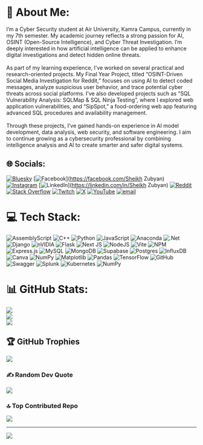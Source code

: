 # 💫 About Me:
I’m a Cyber Security student at Air University, Kamra Campus, currently in my 7th semester. My academic journey reflects a strong passion for AI, OSINT (Open-Source Intelligence), and Cyber Threat Investigation. I’m deeply interested in how artificial intelligence can be applied to enhance digital investigations and detect hidden online threats.<br><br>As part of my learning experience, I’ve worked on several practical and research-oriented projects. My Final Year Project, titled “OSINT-Driven Social Media Investigation for Reddit,” focuses on using AI to detect coded messages, analyze suspicious user behavior, and trace potential cyber threats across social platforms. I’ve also developed projects such as “SQL Vulnerability Analysis: SQLMap & SQL Ninja Testing”, where I explored web application vulnerabilities, and “SipSpot,” a food-ordering web app featuring advanced SQL procedures and availability management.<br><br>Through these projects, I’ve gained hands-on experience in AI model development, data analysis, web security, and software engineering. I aim to continue growing as a cybersecurity professional by combining intelligence analysis and AI to create smarter and safer digital systems.


## 🌐 Socials:
[![Bluesky](https://img.shields.io/badge/bluesky-0285FF?style=for-the-badge&logo=bluesky&logoColor=%23FFFFFF)](https://bsky.app/profile/takeda-shingen) [![Facebook](https://img.shields.io/badge/Facebook-%231877F2.svg?logo=Facebook&logoColor=white)](https://facebook.com/Sheikh Zubyan) [![Instagram](https://img.shields.io/badge/Instagram-%23E4405F.svg?logo=Instagram&logoColor=white)](https://instagram.com/sheikh_saab248) [![LinkedIn](https://img.shields.io/badge/LinkedIn-%230077B5.svg?logo=linkedin&logoColor=white)](https://linkedin.com/in/Sheikh Zubyan) [![Reddit](https://img.shields.io/badge/Reddit-%23FF4500.svg?logo=Reddit&logoColor=white)](https://reddit.com/user/Sheikh-Saab) [![Stack Overflow](https://img.shields.io/badge/-Stackoverflow-FE7A16?logo=stack-overflow&logoColor=white)](https://stackoverflow.com/users/22922574) [![Twitch](https://img.shields.io/badge/Twitch-%239146FF.svg?logo=Twitch&logoColor=white)](https://twitch.tv/andy_alferdo) [![X](https://img.shields.io/badge/X-black.svg?logo=X&logoColor=white)](https://x.com/SZubyan) [![YouTube](https://img.shields.io/badge/YouTube-%23FF0000.svg?logo=YouTube&logoColor=white)](https://youtube.com/@AndyAlferdo) [![email](https://img.shields.io/badge/Email-D14836?logo=gmail&logoColor=white)](mailto:sheikhzubyanwahid@gmail.com) 

# 💻 Tech Stack:
![AssemblyScript](https://img.shields.io/badge/assembly%20script-%23000000.svg?style=flat&logo=assemblyscript&logoColor=white) ![C++](https://img.shields.io/badge/c++-%2300599C.svg?style=flat&logo=c%2B%2B&logoColor=white) ![Python](https://img.shields.io/badge/python-3670A0?style=flat&logo=python&logoColor=ffdd54) ![JavaScript](https://img.shields.io/badge/javascript-%23323330.svg?style=flat&logo=javascript&logoColor=%23F7DF1E) ![Anaconda](https://img.shields.io/badge/Anaconda-%2344A833.svg?style=flat&logo=anaconda&logoColor=white) ![.Net](https://img.shields.io/badge/.NET-5C2D91?style=flat&logo=.net&logoColor=white) ![Django](https://img.shields.io/badge/django-%23092E20.svg?style=flat&logo=django&logoColor=white) ![nVIDIA](https://img.shields.io/badge/cuda-000000.svg?style=flat&logo=nVIDIA&logoColor=green) ![Flask](https://img.shields.io/badge/flask-%23000.svg?style=flat&logo=flask&logoColor=white) ![Next JS](https://img.shields.io/badge/Next-black?style=flat&logo=next.js&logoColor=white) ![NodeJS](https://img.shields.io/badge/node.js-6DA55F?style=flat&logo=node.js&logoColor=white) ![Vite](https://img.shields.io/badge/vite-%23646CFF.svg?style=flat&logo=vite&logoColor=white) ![NPM](https://img.shields.io/badge/NPM-%23CB3837.svg?style=flat&logo=npm&logoColor=white) ![Express.js](https://img.shields.io/badge/express.js-%23404d59.svg?style=flat&logo=express&logoColor=%2361DAFB) ![MySQL](https://img.shields.io/badge/mysql-4479A1.svg?style=flat&logo=mysql&logoColor=white) ![MongoDB](https://img.shields.io/badge/MongoDB-%234ea94b.svg?style=flat&logo=mongodb&logoColor=white) ![Supabase](https://img.shields.io/badge/Supabase-3ECF8E?style=flat&logo=supabase&logoColor=white) ![Postgres](https://img.shields.io/badge/postgres-%23316192.svg?style=flat&logo=postgresql&logoColor=white) ![InfluxDB](https://img.shields.io/badge/InfluxDB-22ADF6?style=flat&logo=InfluxDB&logoColor=white) ![Canva](https://img.shields.io/badge/Canva-%2300C4CC.svg?style=flat&logo=Canva&logoColor=white) ![NumPy](https://img.shields.io/badge/numpy-%23013243.svg?style=flat&logo=numpy&logoColor=white) ![Matplotlib](https://img.shields.io/badge/Matplotlib-%23ffffff.svg?style=flat&logo=Matplotlib&logoColor=black) ![Pandas](https://img.shields.io/badge/pandas-%23150458.svg?style=flat&logo=pandas&logoColor=white) ![TensorFlow](https://img.shields.io/badge/TensorFlow-%23FF6F00.svg?style=flat&logo=TensorFlow&logoColor=white) ![GitHub](https://img.shields.io/badge/github-%23121011.svg?style=flat&logo=github&logoColor=white) ![Swagger](https://img.shields.io/badge/-Swagger-%23Clojure?style=flat&logo=swagger&logoColor=white) ![Splunk](https://img.shields.io/badge/splunk-%23000000.svg?style=flat&logo=splunk&logoColor=white) ![Kubernetes](https://img.shields.io/badge/kubernetes-%23326ce5.svg?style=flat&logo=kubernetes&logoColor=white) ![NumPy](https://img.shields.io/badge/numpy-%23013243.svg?style=flat&logo=numpy&logoColor=white)
# 📊 GitHub Stats:
![](https://github-readme-stats.vercel.app/api?username=Andy-Alferdo&theme=radical&hide_border=false&include_all_commits=true&count_private=true)<br/>
![](https://nirzak-streak-stats.vercel.app/?user=Andy-Alferdo&theme=radical&hide_border=false)<br/>
![](https://github-readme-stats.vercel.app/api/top-langs/?username=Andy-Alferdo&theme=radical&hide_border=false&include_all_commits=true&count_private=true&layout=compact)

## 🏆 GitHub Trophies
![](https://github-profile-trophy.vercel.app/?username=Andy-Alferdo&theme=radical&no-frame=false&no-bg=false&margin-w=4)

### ✍️ Random Dev Quote
![](https://quotes-github-readme.vercel.app/api?type=horizontal&theme=radical)

### 🔝 Top Contributed Repo
![](https://github-contributor-stats.vercel.app/api?username=Andy-Alferdo&limit=5&theme=dark&combine_all_yearly_contributions=true)

---
[![](https://visitcount.itsvg.in/api?id=Andy-Alferdo&icon=3&color=1)](https://visitcount.itsvg.in)

<!-- Proudly created with GPRM ( https://gprm.itsvg.in ) -->
